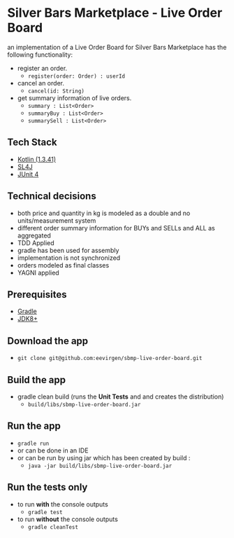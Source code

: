# Silver Bars Marketplace - Live Order Board

an implementation of a Live Order Board for Silver Bars Marketplace has the following functionality:

* register an order. 
    * `register(order: Order) : userId`
* cancel an order. 
    * `cancel(id: String)`
* get summary information of live orders.
    * `summary : List<Order>`
    * `summaryBuy : List<Order>`
    * `summarySell : List<Order>`
## Tech Stack
* [Kotlin (1.3.41)](https://kotlinlang.org/)
* [SL4J](https://www.slf4j.org/) 
* [JUnit 4](https://junit.org/junit4/)

## Technical decisions

* both price and quantity in kg is modeled as a double and no units/measurement system
* different order summary information for BUYs and SELLs and ALL as aggregated
* TDD Applied
* gradle has been used for assembly
* implementation is not synchronized
* orders modeled as final classes
* YAGNI applied

## Prerequisites
- [Gradle](https://gradle.org/)
- [JDK8+](https://www.oracle.com/technetwork/java/javase/downloads/jdk8-downloads-2133151.html/)

## Download the app
* `git clone git@github.com:eevirgen/sbmp-live-order-board.git`

## Build the app
* gradle clean build (runs the **Unit Tests** and and creates the distribution)
    * `build/libs/sbmp-live-order-board.jar`

## Run the app
* `gradle run`
* or can be done in an IDE 
* or can be run by using jar which has been created by build : 
    * `java -jar build/libs/sbmp-live-order-board.jar`

## Run the tests only
* to run **with** the console outputs
    * `gradle test`
* to run **without** the console outputs 
    * `gradle cleanTest`    
    


